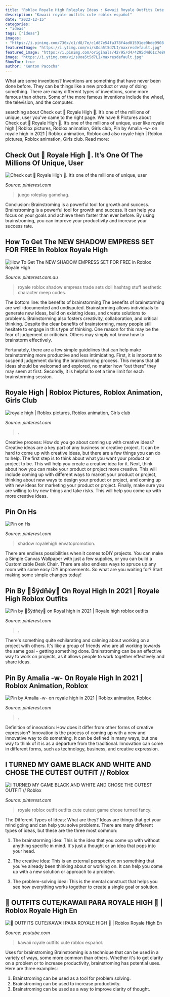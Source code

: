 ```yaml
---
title: "Roblox Royale High Roleplay Ideas : Kawaii Royale Outfits Cute Roblox Español"
description: "Kawaii royale outfits cute roblox español"
date: "2022-12-15"
categories:
- "ideas"
tags: ["ideas"]
images:
- "https://i.pinimg.com/736x/c1/d8/7e/c1d87e54fa378f4ad01591ee0bde9908.jpg"
featuredImage: "https://i.ytimg.com/vi/sOoa5t5d7LI/maxresdefault.jpg"
featured_image: "https://i.pinimg.com/originals/42/95/d4/4295d4d61c7e86712a9e8c616587e8de.jpg"
image: "https://i.ytimg.com/vi/sOoa5t5d7LI/maxresdefault.jpg"
ShowToc: true
author: "Kenton Pacocha"
---
```



What are some inventions?
Inventions are something that have never been done before. They can be things like a new product or way of doing something. There are many different types of inventions, some more famous than others. Some of the more famous inventions include the wheel, the television, and the computer.

	

		
searching about Check out 👑 Royale High 👑. It’s one of the millions of unique, user you've came to the right page. We have 8 Pictures about Check out 👑 Royale High 👑. It’s one of the millions of unique, user like royale high | Roblox pictures, Roblox animation, Girls club, Pin by Amalia -w- on royale high in 2021 | Roblox animation, Roblox and also royale high | Roblox pictures, Roblox animation, Girls club. Read more:
		
    
## Check Out 👑 Royale High 👑. It’s One Of The Millions Of Unique, User

<img loading=lazy src="https://i.pinimg.com/736x/8d/7e/17/8d7e175e94b5d9a1df3853bef73cfaa5.jpg" onerror="this.onerror=null;this.src='https://tse4.mm.bing.net/th?id=OIP.x8fQ_3Ydt_CiFtTTLEvogQHaEK&amp;pid=15.1';" alt="Check out 👑 Royale High 👑. It’s one of the millions of unique, user">

_Source: pinterest.com_

>juego roleplay gamehag. 

	

Conclusion: Brainstroming is a powerful tool for growth and success.
Brainstroming is a powerful tool for growth and success. It can help you focus on your goals and achieve them faster than ever before. By using brainstroming, you can improve your productivity and increase your success rate.

    
## How To Get The NEW SHADOW EMPRESS SET FOR FREE In Roblox Royale High

<img loading=lazy src="https://i.pinimg.com/736x/b9/02/df/b902df82f337cd9cee6e668f9cf8ea4d.jpg" onerror="this.onerror=null;this.src='https://tse2.mm.bing.net/th?id=OIP.TtKbLsWFamN0MVtJ7kwyuAHaEK&amp;pid=15.1';" alt="How To Get The NEW SHADOW EMPRESS SET FOR FREE in Roblox Royale High">

_Source: pinterest.com.au_

>royale roblox shadow empress trade sets doll hashtag stuff aesthetic character meep codes. 

	

The bottom line: the benefits of brainstorming
The benefits of brainstorming are well-documented and undisputed. Brainstorming allows individuals to generate new ideas, build on existing ideas, and create solutions to problems. Brainstorming also fosters creativity, collaboration, and critical thinking.
Despite the clear benefits of brainstorming, many people still hesitate to engage in this type of thinking. One reason for this may be the fear of judgement or criticism. Others may simply not know how to brainstorm effectively.

Fortunately, there are a few simple guidelines that can help make brainstorming more productive and less intimidating. First, it is important to suspend judgement during the brainstorming process. This means that all ideas should be welcomed and explored, no matter how “out there” they may seem at first. Secondly, it is helpful to set a time limit for each brainstorming session.

    
## Royale High | Roblox Pictures, Roblox Animation, Girls Club

<img loading=lazy src="https://i.pinimg.com/736x/2f/bb/a5/2fbba5db91d9dade4767f77dfb4e74b5.jpg" onerror="this.onerror=null;this.src='https://tse3.mm.bing.net/th?id=OIP.hxsCovRV2svluV70LaoJrwHaJ-&amp;pid=15.1';" alt="royale high | Roblox pictures, Roblox animation, Girls club">

_Source: pinterest.com_

>. 

	

Creative process: How do you go about coming up with creative ideas?
Creative ideas are a key part of any business or creative project. It can be hard to come up with creative ideas, but there are a few things you can do to help. The first step is to think about what you want your product or project to be. This will help you create a creative idea for it. Next, think about how you can make your product or project more creative. This will include coming up with different ways to market your product or project, thinking about new ways to design your product or project, and coming up with new ideas for marketing your product or project. Finally, make sure you are willing to try new things and take risks. This will help you come up with more creative ideas.

    
## Pin On Hs

<img loading=lazy src="https://i.pinimg.com/originals/42/95/d4/4295d4d61c7e86712a9e8c616587e8de.jpg" onerror="this.onerror=null;this.src='https://tse2.mm.bing.net/th?id=OIP.jXAWAaqswn4hlFCf319zFwHaEK&amp;pid=15.1';" alt="Pin on Hs">

_Source: pinterest.com_

>shadow royalehigh envatopromotion. 

	

There are endless possibilities when it comes toDIY projects. You can make a Simple Canvas Wallpaper with just a few supplies, or you can build a Customizable Desk Chair. There are also endless ways to spruce up any room with some easy DIY improvements. So what are you waiting for? Start making some simple changes today!

    
## Pin By 🌸Šÿdñėy🌸 On Royal High In 2021 | Royale High Roblox Outfits

<img loading=lazy src="https://i.pinimg.com/736x/fe/79/1c/fe791c3a407d44d1715f7ee15ce962d6.jpg" onerror="this.onerror=null;this.src='https://tse3.mm.bing.net/th?id=OIP.61WMifrtKC5mkN2SyPRmtgHaFx&amp;pid=15.1';" alt="Pin by 🌸Šÿdñėy🌸 on Royal high in 2021 | Royale high roblox outfits">

_Source: pinterest.com_

>. 

	

There's something quite exhilarating and calming about working on a project with others. It's like a group of friends who are all working towards the same goal - getting something done. Brainstroming can be an effective way to work on projects, as it allows people to work together effectively and share ideas.

    
## Pin By Amalia -w- On Royale High In 2021 | Roblox Animation, Roblox

<img loading=lazy src="https://i.pinimg.com/736x/55/9e/3f/559e3f1da2b7b5341a7d295593cad974.jpg" onerror="this.onerror=null;this.src='https://tse4.mm.bing.net/th?id=OIP.YMoUPV2HQNamAPoSpVlnNwHaHa&amp;pid=15.1';" alt="Pin by Amalia -w- on royale high in 2021 | Roblox animation, Roblox">

_Source: pinterest.com_

>. 

	

Definition of innovation: How does it differ from other forms of creative expression?
Innovation is the process of coming up with a new and innovative way to do something. It can be defined in many ways, but one way to think of it is as a departure from the traditional. Innovation can come in different forms, such as technology, business, and creative expression.

    
## I TURNED MY GAME BLACK AND WHITE AND CHOSE THE CUTEST OUTFIT // Roblox

<img loading=lazy src="https://i.pinimg.com/736x/c1/d8/7e/c1d87e54fa378f4ad01591ee0bde9908.jpg" onerror="this.onerror=null;this.src='https://tse4.mm.bing.net/th?id=OIP.9qMZ5YYbHa822w0DWc9UNwHaEK&amp;pid=15.1';" alt="I TURNED MY GAME BLACK AND WHITE AND CHOSE THE CUTEST OUTFIT // Roblox">

_Source: pinterest.com_

>royale roblox outfit outfits cute cutest game chose turned fancy. 

	

The Different Types of Ideas: What are they?
Ideas are things that get your mind going and can help you solve problems. There are many different types of ideas, but these are the three most common:
1. The brainstorming idea: This is the idea that you come up with without anything specific in mind. It's just a thought or an idea that pops into your head.

2. The creative idea: This is an external perspective on something that you've already been thinking about or working on. It can help you come up with a new solution or approach to a problem.

3. The problem-solving idea: This is the mental construct that helps you see how everything works together to create a single goal or solution.

    
## 🌸 OUTFITS CUTE/KAWAII PARA ROYALE HIGH 💖 | Roblox Royale High En

<img loading=lazy src="https://i.ytimg.com/vi/sOoa5t5d7LI/maxresdefault.jpg" onerror="this.onerror=null;this.src='https://tse1.mm.bing.net/th?id=OIP.YqNpHkW6JBzv3XOzYgR35wHaEK&amp;pid=15.1';" alt="🌸 OUTFITS CUTE/KAWAII PARA ROYALE HIGH 💖 | Roblox Royale High En">

_Source: youtube.com_

>kawaii royale outfits cute roblox español. 

	

Uses for brainstroming
Brainstroming is a technique that can be used in a variety of ways, some more common than others. Whether it's to get clarity on a problem or to increase productivity, brainstroming has potential uses. Here are three examples: 

1) Brainstroming can be used as a tool for problem solving.
2) Brainstroming can be used to increase productivity.
3) Brainstroming can be used as a way to improve clarity of thought.

